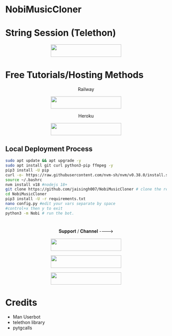 # NobiMusicCloner

# String Session (Telethon)

<p align="center"><a href="https://replit.com/@RajputBoy/Generator"> <img src="https://img.shields.io/badge/String%20Session-black/style=for-the-badge&logo=web" width="220" height="38.45"/></a></p>

# Free Tutorials/Hosting Methods 

<p align="center">Railway </p>

<p align="center"><a href="https://youtu.be/Uzof6djzD-M"> <img src="https://img.shields.io/badge/Railway%20Deploy-black/style=for-the-badge&logo=railway" width="220" height="38.45"/></a></p> 

<p align="center">Heroku </p>
<p align="center"><a href="http://dashboard.heroku.com/new/template=https://github.com/jaisingh007/NobiMusicCloner"> <img src="https://img.shields.io/badge/Deploy%20On%20Heroku-pink/style=for-the-badge&logo=heroku" width="220" height="38.45"/></a></p>

## Local Deployment Process
```sh
sudo apt update && apt upgrade -y
sudo apt install git curl python3-pip ffmpeg -y
pip3 install -U pip
curl -o- https://raw.githubusercontent.com/nvm-sh/nvm/v0.38.0/install.sh | bash 
source ~/.bashrc
nvm install v18 #nodejs 18+
git clone https://github.com/jaisingh007/NobiMusicCloner # clone the repo.
cd NobiMusicCloner
pip3 install -U -r requirements.txt
nano config.py #edit your vars separate by space
#control+x then y to exit
python3 -m Nobi # run the bot.
```
#

<p align="center">𝐒𝐮𝐩𝐩𝐨𝐫𝐭 / 𝐂𝐡𝐚𝐧𝐧𝐞𝐥 ----> </p>

<p align="center"><a href="https://telegram.me/III_NOBITA_III"><img src="https://img.shields.io/badge/ᴛᴇʟᴇɢʀᴀᴍ-𝙉𝙤𝙗𝙞𝙩𝙖-blue/&style=for-the-badge&logo=telegram" width="220" height="38.45"></a></p>
<p align="center"><a href="https://telegram.me/INDIAN_CHATING_CLUB"><img src="https://img.shields.io/badge/ᴛᴇʟᴇɢʀᴀᴍ-𝐎𝐅𝐅𝐈𝐂𝐄-grey/&style=for-the-badge&logo=telegram" width="220" height="38.45"></a></p>
<p align="center"><a href="https://telegram.me/INDIAN_CHATING_CLUB"><img src="https://img.shields.io/badge/ᴛᴇʟᴇɢʀᴀᴍ-ᴄʜᴀɴɴᴇʟ-black/&style=for-the-badge&logo=telegram" width="220" height="38.45"></a></p>

# Credits

- Man Userbot
- telethon library
- pytgcalls
